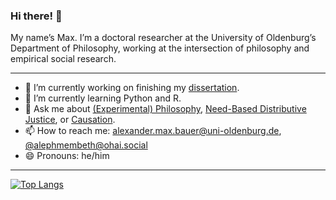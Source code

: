 ### Hi there! 👋

My name’s Max. I’m a doctoral researcher at the University of Oldenburg’s Department of Philosophy, working at the intersection of philosophy and empirical social research.

***

- 🔭 I’m currently working on finishing my [dissertation](https://github.com/alephmembeth/need-dissertation).
- 🌱 I’m currently learning Python and R.
- 💬 Ask me about [(Experimental) Philosophy](https://plato.stanford.edu/entries/experimental-philosophy/), [Need-Based Distributive Justice](https://plato.stanford.edu/entries/needs/), or [Causation](https://plato.stanford.edu/entries/causation-metaphysics/).
- 📫 How to reach me: <alexander.max.bauer@uni-oldenburg.de>, [@alephmembeth@ohai.social](https://ohai.social/@alephmembeth)
- 😄 Pronouns: he/him

***

[![Top Langs](https://github-readme-stats.vercel.app/api/top-langs/?username=alephmembeth&langs_count=10&layout=compact&theme=tokyonight)](https://github.com/alephmembeth/github-readme-stats)
